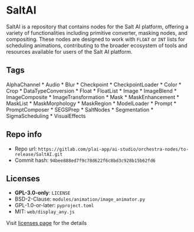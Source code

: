 # SaltAI
SaltAI is a repository that contains nodes for the Salt AI platform, offering a variety of functionalities including primitive converter, masking nodes, and compositing. These nodes are designed to work with `FLOAT` or `INT` lists for scheduling animations, contributing to the broader ecosystem of tools and resources available for users of the Salt AI platform.

## Tags
AlphaChannel * Audio * Blur * Checkpoint * CheckpointLoader * Color * Crop * DataTypeConversion * Float * FloatList * Image * ImageBlend * ImageComposite * ImageTransformation * Mask * MaskEnhancement * MaskList * MaskMorphology * MaskRegion * ModelLoader * Prompt * PromptComposer * SEGSPrep * SaltNodes * Segmentation * SigmaScheduling * VisualEffects

## Repo info
- Repo url: `https://gitlab.com/plai-app/ai-studio/orchestra-nodes/to-release/SaltAI.git`
- Commit hash: `94bee888ed7f9c78d622f6c8bd3c928b15b62fd6`

## Licenses
- **GPL-3.0-only**: `LICENSE`
- BSD-2-Clause: `modules/animation/image_animator.py`
- GPL-1.0-or-later: `pyproject.toml`
- MIT: `web/display_any.js`

Visit [licenses page](licenses.md) for the details
